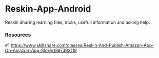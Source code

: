 # Reskin-App-Android
Reskin
Sharing learning files, tricks, usefull information and asking help.

### Resources
#1 https://www.skillshare.com/classes/Reskin-And-Publish-Amazon-App-On-Amazon-App-Store/1897393119
